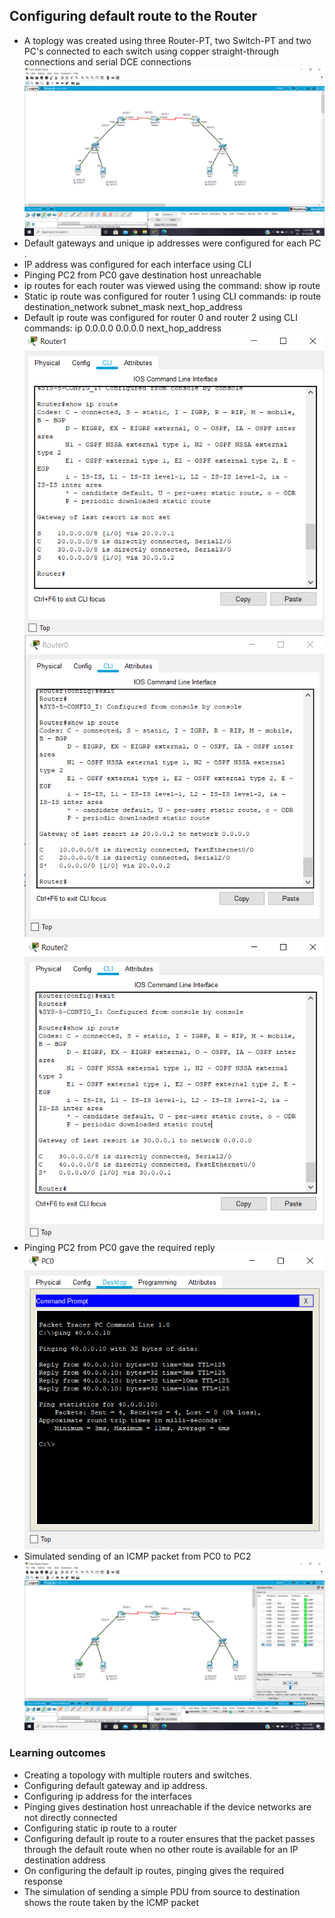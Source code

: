 ## Configuring default route to the Router
<ul>
<li>A toplogy was created using three Router-PT, two Switch-PT and two PC's connected to each switch using copper straight-through connections and serial DCE connections<br>
<img src="https://github.com/AnusreeK-2000/CN_1BM18CS017/blob/master/week4/topology.png"/>
</li>
<li>Default gateways and unique ip addresses were configured for each PC .</li>
<li>IP address was configured for each interface using CLI</li>
<li>Pinging PC2 from PC0 gave destination host unreachable</li>
<li>ip routes for each router was viewed using the command: show ip route</li>
<li>Static ip route was configured for router 1 using CLI commands: ip route destination_network subnet_mask next_hop_address </li>
<li>Default ip route was configured for router 0 and router 2 using CLI commands: ip 0.0.0.0 0.0.0.0 next_hop_address </li>
<img src="https://github.com/AnusreeK-2000/CN_1BM18CS017/blob/master/week4/router1.png"/>
<img src="https://github.com/AnusreeK-2000/CN_1BM18CS017/blob/master/week4/router0.png"/>
<img src="https://github.com/AnusreeK-2000/CN_1BM18CS017/blob/master/week4/router2.png"/>
<br>
<li>Pinging PC2 from PC0 gave the required reply</li>
<img src="https://github.com/AnusreeK-2000/CN_1BM18CS017/blob/master/week4/ping_response.png"/>
<br>
<li>Simulated sending of an ICMP packet from PC0 to PC2</li>
<img src="https://github.com/AnusreeK-2000/CN_1BM18CS017/blob/master/week4/simulation.png"/>
<br>
</ul>

### Learning outcomes
<ul>
<li>Creating a topology with multiple routers and switches.</li>
<li>Configuring default gateway and ip address.</li>
<li>Configuring ip address for the interfaces</li>
<li>Pinging gives destination host unreachable if the device networks are not directly connected</li>
<li>Configuring static ip route to a router</li>
<li>Configuring default ip route to a router ensures that the packet passes through the default route when no other route is available for an IP destination address</li>
<li>On configuring the default ip routes, pinging gives the required response</li>
<li>The simulation of sending a simple PDU from source to destination shows the route taken by the ICMP packet</li>
</ul>
